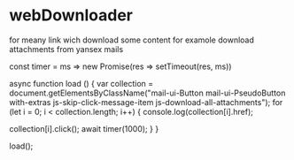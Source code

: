 # webDownloader
for meany link wich download some content
for examole download attachments from yansex mails


const timer = ms => new Promise(res => setTimeout(res, ms))

async function load () {
var collection = document.getElementsByClassName("mail-ui-Button mail-ui-PseudoButton with-extras js-skip-click-message-item js-download-all-attachments");
for (let i = 0; i < collection.length; i++) {
  console.log(collection[i].href);

  collection[i].click();
 await timer(1000);
}
}



load();
